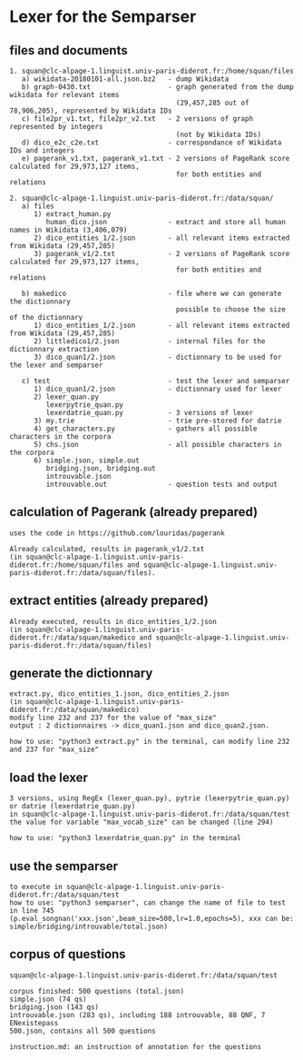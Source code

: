 # Lexer for the Semparser

## files and documents
	1. squan@clc-alpage-1.linguist.univ-paris-diderot.fr:/home/squan/files
	   a) wikidata-20180101-all.json.bz2   - dump Wikidata
	   b) graph-0430.txt                   - graph generated from the dump wikidata for relevant items 
	                                         (29,457,285 out of 78,906,205), represented by Wikidata IDs
	   c) file2pr_v1.txt, file2pr_v2.txt   - 2 versions of graph represented by integers 
	                                         (not by Wikidata IDs)
	   d) dico_e2c_c2e.txt                 - correspondance of Wikidata IDs and integers
	   e) pagerank_v1.txt, pagerank_v1.txt - 2 versions of PageRank score calculated for 29,973,127 items,
                                             for both entities and relations
	
	2. squan@clc-alpage-1.linguist.univ-paris-diderot.fr:/data/squan/
	   a) files
          1) extract_human.py 
             human_dico.json               - extract and store all human names in Wikidata (3,406,079)
          2) dico_entities_1/2.json        - all relevant items extracted from Wikidata (29,457,285)
          3) pagerank_v1/2.txt             - 2 versions of PageRank score calculated for 29,973,127 items,
                                             for both entities and relations

	   b) makedico                         - file where we can generate the dictionnary 
	   									     possible to choose the size of the dictionnary
	   	  1) dico_entities_1/2.json        - all relevant items extracted from Wikidata (29,457,285)
	   	  2) littledico1/2.json            - internal files for the dictionnary extraction
	   	  3) dico_quan1/2.json             - dictionnary to be used for the lexer and semparser

	   c) test                             - test the lexer and semparser
	      1) dico_quan1/2.json             - dictionnary used for lexer
	      2) lexer_quan.py
	         lexerpytrie_quan.py
	         lexerdatrie_quan.py           - 3 versions of lexer
	      3) my.trie                       - trie pre-stored for datrie
	      4) get_characters.py             - gathers all possible characters in the corpora
	      5) chs.json                      - all possible characters in the corpora
	      6) simple.json, simple.out
	         bridging.json, bridging.out
	         introuvable.json
	         introuvable.out               - question tests and output

## calculation of Pagerank (already prepared)
	uses the code in https://github.com/louridas/pagerank

	Already calculated, results in pagerank_v1/2.txt
	(in squan@clc-alpage-1.linguist.univ-paris-diderot.fr:/home/squan/files and squan@clc-alpage-1.linguist.univ-paris-diderot.fr:/data/squan/files).

## extract entities (already prepared)
	Already executed, results in dico_entities_1/2.json
	(in squan@clc-alpage-1.linguist.univ-paris-diderot.fr:/data/squan/makedico and squan@clc-alpage-1.linguist.univ-paris-diderot.fr:/data/squan/files)

## generate the dictionnary
	extract.py, dico_entities_1.json, dico_entities_2.json 
	(in squan@clc-alpage-1.linguist.univ-paris-diderot.fr:/data/squan/makedico)
	modify line 232 and 237 for the value of "max_size"
	output : 2 dictionnaires -> dico_quan1.json and dico_quan2.json.

	how to use: "python3 extract.py" in the terminal, can modify line 232 and 237 for "max_size"

## load the lexer
	3 versions, using RegEx (lexer_quan.py), pytrie (lexerpytrie_quan.py) or datrie (lexerdatrie_quan.py)
	in squan@clc-alpage-1.linguist.univ-paris-diderot.fr:/data/squan/test
	the value for variable "max_vocab_size" can be changed (line 294)

	how to use: "python3 lexerdatrie_quan.py" in the terminal

## use the semparser
	to execute in squan@clc-alpage-1.linguist.univ-paris-diderot.fr:/data/squan/test
	how to use: "python3 semparser", can change the name of file to test in line 745
	(p.eval_songnan('xxx.json',beam_size=500,lr=1.0,epochs=5), xxx can be: simple/bridging/introuvable/total.json)

## corpus of questions
	squan@clc-alpage-1.linguist.univ-paris-diderot.fr:/data/squan/test

	corpus finished: 500 questions (total.json)
	simple.json (74 qs)
	bridging.json (143 qs)
	introuvable.json (283 qs), including 188 introuvable, 88 QNF, 7 ENexistepass
	500.json, contains all 500 questions

	instruction.md: an instruction of annotation for the questions
	
	

	




